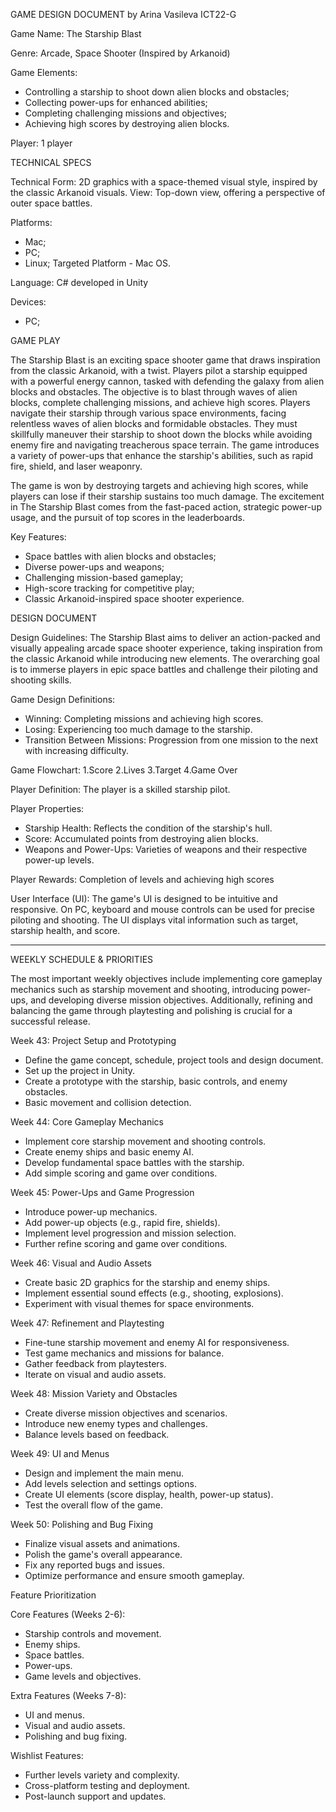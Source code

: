 GAME DESIGN DOCUMENT 
by Arina Vasileva 
ICT22-G 
 
 
 
Game Name: The Starship Blast 
 
Genre: Arcade, Space Shooter (Inspired by Arkanoid) 
 
Game Elements: 
- Controlling a starship to shoot down alien blocks and obstacles; 
- Collecting power-ups for enhanced abilities; 
- Completing challenging missions and objectives; 
- Achieving high scores by destroying alien blocks. 
 
Player: 1 player 
 
TECHNICAL SPECS 
 
Technical Form: 2D graphics with a space-themed visual style, inspired by the classic Arkanoid visuals. 
View: Top-down view, offering a perspective of outer space battles. 
 
Platforms: 
- Mac; 
- PC;
- Linux;
Targeted Platform - Mac OS.
 
Language: C# developed in Unity 
 
Devices: 
- PC; 
 
 
GAME PLAY 
 
The Starship Blast is an exciting space shooter game that draws inspiration from the classic Arkanoid, with a twist. Players pilot a starship equipped with a powerful energy cannon, tasked with defending the galaxy from alien blocks and obstacles. The objective is to blast through waves of alien blocks, complete challenging missions, and achieve high scores. 
Players navigate their starship through various space environments, facing relentless waves of alien blocks and formidable obstacles. They must skillfully maneuver their starship to shoot down the blocks while avoiding enemy fire and navigating treacherous space terrain. The game introduces a variety of power-ups that enhance the starship's abilities, such as rapid fire, shield, and laser weaponry. 
 
The game is won by destroying targets and achieving high scores, while players can lose if their starship sustains too much damage. The excitement in The Starship Blast comes from the fast-paced action, strategic power-up usage, and the pursuit of top scores in the leaderboards. 
 
Key Features: 
- Space battles with alien blocks and obstacles; 
- Diverse power-ups and weapons; 
- Challenging mission-based gameplay; 
- High-score tracking for competitive play; 
- Classic Arkanoid-inspired space shooter experience. 
 
DESIGN DOCUMENT 
 
Design Guidelines: The Starship Blast aims to deliver an action-packed and visually appealing arcade space shooter experience, taking inspiration from the classic Arkanoid while introducing new elements. The overarching goal is to immerse players in epic space battles and challenge their piloting and shooting skills. 
 
Game Design Definitions: 
- Winning: Completing missions and achieving high scores. 
- Losing: Experiencing too much damage to the starship. 
- Transition Between Missions: Progression from one mission to the next with increasing difficulty. 
 
Game Flowchart: 
1.Score
2.Lives
3.Target
4.Game Over
 
Player Definition: The player is a skilled starship pilot. 
 
Player Properties: 
- Starship Health: Reflects the condition of the starship's hull. 
- Score: Accumulated points from destroying alien blocks. 
- Weapons and Power-Ups: Varieties of weapons and their respective power-up levels. 

 
Player Rewards: Completion of levels and achieving high scores
 
User Interface (UI): 
The game's UI is designed to be intuitive and responsive. On PC, keyboard and mouse controls can be used for precise piloting and shooting. The UI displays vital information such as target, starship health, and score. 


**********************************

WEEKLY SCHEDULE & PRIORITIES

The most important weekly objectives include implementing core gameplay mechanics such as starship movement and shooting, introducing power-ups, and developing diverse mission objectives. Additionally, refining and balancing the game through playtesting and polishing is crucial for a successful release. 
 
 
Week 43: Project Setup and Prototyping 
 
- Define the game concept, schedule, project tools and design document. 
- Set up the project in Unity. 
- Create a prototype with the starship, basic controls, and enemy obstacles. 
- Basic movement and collision detection. 
 
Week 44: Core Gameplay Mechanics 
 
- Implement core starship movement and shooting controls. 
- Create enemy ships and basic enemy AI. 
- Develop fundamental space battles with the starship. 
- Add simple scoring and game over conditions. 
 
Week 45: Power-Ups and Game Progression 
 
- Introduce power-up mechanics. 
- Add power-up objects (e.g., rapid fire, shields). 
- Implement level progression and mission selection. 
- Further refine scoring and game over conditions. 
 
Week 46: Visual and Audio Assets 
 
- Create basic 2D graphics for the starship and enemy ships. 
- Implement essential sound effects (e.g., shooting, explosions). 
- Experiment with visual themes for space environments. 
 
Week 47: Refinement and Playtesting 
 
- Fine-tune starship movement and enemy AI for responsiveness. 
- Test game mechanics and missions for balance. 
- Gather feedback from playtesters. 
- Iterate on visual and audio assets. 
 
Week 48: Mission Variety and Obstacles 
 
- Create diverse mission objectives and scenarios. 
- Introduce new enemy types and challenges. 
- Balance levels based on feedback. 
 
Week 49: UI and Menus 
 
- Design and implement the main menu. 
- Add levels selection and settings options. 
- Create UI elements (score display, health, power-up status). 
- Test the overall flow of the game. 
 
Week 50: Polishing and Bug Fixing 
 
- Finalize visual assets and animations. 
- Polish the game's overall appearance. 
- Fix any reported bugs and issues. 
- Optimize performance and ensure smooth gameplay. 
 
Feature Prioritization 
 
Core Features (Weeks 2-6): 
 
- Starship controls and movement. 
- Enemy ships. 
- Space battles. 
- Power-ups. 
- Game levels and objectives. 
 
Extra Features (Weeks 7-8): 
 
- UI and menus. 
- Visual and audio assets. 
- Polishing and bug fixing. 
 
Wishlist Features: 
 
- Further levels variety and complexity. 
- Cross-platform testing and deployment. 
- Post-launch support and updates. 

